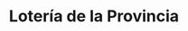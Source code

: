 ---
title: "Lotería de la Provincia"
url: /san-andres/loteria-de-la-provincia-79-ayacucho/
shop: Lotterie
---